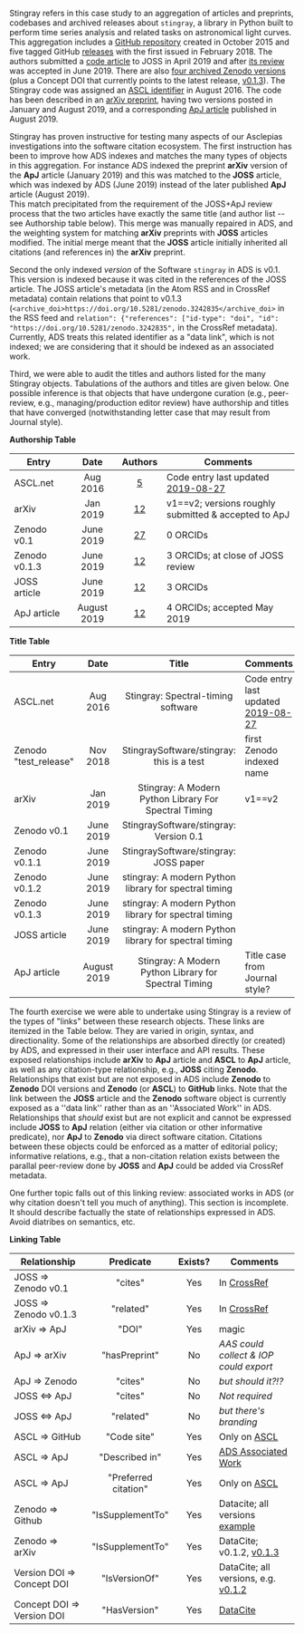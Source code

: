
Stingray refers in this case study to an aggregation of articles and preprints, codebases and archived releases about `stingray`, a library in Python built to perform time series analysis and related tasks on astronomical light curves.
This aggregation includes
a [GitHub repository](https://github.com/StingraySoftware/stingray) created in October 2015 and
five tagged GitHub [releases](https://github.com/StingraySoftware/stingray/releases) with the first issued in February 2018. 
The authors submitted a [code article](https://doi.org/10.21105/joss.01393) to JOSS in April 2019 and after [its review](https://github.com/openjournals/joss-reviews/issues/1393) was accepted in June 2019.
There are also [four archived Zenodo versions](https://doi.org/10.5281/zenodo.1490116) (plus a Concept DOI that currently points to the latest release, [v0.1.3](https://doi.org/10.5281/zenodo.3242835)).
The Stingray code was assigned an [ASCL identifier](http://ascl.net/1608.001) in August 2016.
The code has been described in an [arXiv preprint](https://arxiv.org/abs/1901.07681), having two versions posted in January and August 2019, 
and a corresponding [ApJ article](https://doi.org/10.3847/1538-4357/ab258d) published in August 2019. 

Stingray has proven instructive for testing many aspects of our Asclepias investigations into the software citation ecosystem. 
The first instruction has been to improve how ADS indexes and matches the many types of objects in this aggregation. 
For instance ADS indexed the preprint **arXiv** version of the **ApJ** article (January 2019) and this was matched to the **JOSS** article, which was indexed by ADS (June 2019) instead of the later published **ApJ** article (August 2019).  
This match precipitated from the requirement of the JOSS+ApJ review process that the two articles have exactly the same title (and author list -- see Authorship table below).
This merge was manually repaired in ADS, and the weighting system for matching **arXiv** preprints with **JOSS** articles modified.
The initial merge meant that the **JOSS** article initially inherited all citations (and references in) the **arXiv** preprint.

Second the only indexed *version* of the Software `stingray` in ADS is v0.1.
This version is indexed because it was cited in the references of the JOSS article. 
The JOSS article's metadata (in the Atom RSS and in CrossRef metadata) contain relations that point to v0.1.3 (`<archive_doi>https://doi.org/10.5281/zenodo.3242835</archive_doi>` in the RSS feed and `relation": {"references": ["id-type": "doi", "id": "https://doi.org/10.5281/zenodo.3242835",` in the CrossRef metadata).
Currently, ADS treats this related identifier as a "data link", which is not indexed; 
we are considering that it should be indexed as an associated work.

Third, we were able to audit the titles and authors listed for the many Stingray objects. 
Tabulations of the authors and titles are given below. 
One possible inference is that objects that have undergone curation (e.g., peer-review, e.g., managing/production editor review) have authorship and titles that have converged (notwithstanding letter case that may result from Journal style).


**Authorship Table**

| Entry  | Date |  Authors | Comments |
| ----------- | :------: | :---: | -------------------|
ASCL.net | Aug 2016 | [5](https://web.archive.org/web/20190925160413/http://ascl.net/1608.001) | Code entry last updated [2019-08-27](http://ascl.net/phpBB3/viewtopic.php?t=34066)
arXiv | Jan 2019 | [12](https://arxiv.org/abs/1901.07681) | v1==v2; versions roughly submitted & accepted to ApJ
Zenodo v0.1 | June 2019 | [27](https://doi.org/10.5281/zenodo.3239519) | 0 ORCIDs
Zenodo v0.1.3 | June 2019 | [12](https://doi.org/10.5281/zenodo.3242835) | 3 ORCIDs; at close of JOSS review
JOSS article | June 2019 | [12](https://doi.org/10.5281/zenodo.3242835) | 3 ORCIDs
ApJ article | August 2019 | [12](https://doi.org/10.3847/1538-4357/ab258d) | 4 ORCIDs; accepted May 2019

**Title Table**

| Entry  | Date |  Title | Comments |
| ----------- | :------: | :---: | -------------------|
ASCL.net | Aug 2016 | Stingray: Spectral-timing software | Code entry last updated [2019-08-27](http://ascl.net/phpBB3/viewtopic.php?t=34066)
Zenodo "test_release" | Nov 2018 | StingraySoftware/stingray: this is a test | first Zenodo indexed name
arXiv | Jan 2019 | Stingray: A Modern Python Library For Spectral Timing | v1==v2
Zenodo v0.1 | June 2019 | StingraySoftware/stingray: Version 0.1 | 
Zenodo v0.1.1 | June 2019 | StingraySoftware/stingray: JOSS paper | 
Zenodo v0.1.2 | June 2019 | stingray: A modern Python library for spectral timing | 
Zenodo v0.1.3 | June 2019 | stingray: A modern Python library for spectral timing | 
JOSS article | June 2019 | stingray: A modern Python library for spectral timing | 
ApJ article | August 2019 | Stingray: A Modern Python Library for Spectral Timing | Title case from Journal style?

The fourth exercise we were able to undertake using Stingray is a review of the types of "links" between these research objects.
These links are itemized in the Table below.
They are varied in origin, syntax, and directionality. 
Some of the relationships are absorbed directly (or created) by ADS, and expressed in their user interface and API results.
These exposed relationships include **arXiv** to **ApJ** article and **ASCL** to **ApJ** article, as well as any citation-type relationship, e.g., **JOSS** citing **Zenodo**.
Relationships that exist but are not exposed in ADS include **Zenodo** to **Zenodo** DOI versions and **Zenodo** (or **ASCL**) to **GitHub** links.
Note that the link between the **JOSS** article and the **Zenodo** software object is currently exposed as a ''data link'' rather than as an ''Associated Work'' in ADS.
Relationships that *should* exist but are not explicit and cannot be expressed include **JOSS** to **ApJ** relation (either via citation or other informative predicate), nor **ApJ** to **Zenodo** via direct software citation. 
Citations between these objects could be enforced as a matter of editorial policy; informative relations, e.g., that a non-citation relation exists between the parallal peer-review done by **JOSS** and **ApJ** could be added via CrossRef metadata. 

One further topic falls out of this linking review: associated works in ADS (or why citation doesn't tell you much of anything). 
This section is incomplete. 
It should describe factually the state of relationships expressed in ADS.
Avoid diatribes on semantics, etc. 


**Linking Table**

Relationship | Predicate | Exists? | Comments 
--- | :-: | :-: | ---
JOSS => Zenodo v0.1 | "cites" | Yes | In [CrossRef](https://api.crossref.org/v1/works/10.21105/joss.01393)
JOSS => Zenodo v0.1.3 | "related" | Yes | In [CrossRef](https://api.crossref.org/v1/works/10.21105/joss.01393)
arXiv => ApJ | "DOI" | Yes | magic
ApJ => arXiv | "hasPreprint" | No | *AAS could collect & IOP could export*
ApJ => Zenodo | "cites" | No | *but should it?!?*
JOSS <=> ApJ | "cites" | No | *Not required*
JOSS <=> ApJ | "related" | No | *but there's branding* 
ASCL => GitHub | "Code site" | Yes | Only on [ASCL](https://web.archive.org/web/20190925160413/http://ascl.net/1608.001)
ASCL => ApJ | "Described in" | Yes | [ADS Associated Work](https://ui.adsabs.harvard.edu/abs/2019ApJ...881...39H/abstract)
ASCL => ApJ | "Preferred citation" | Yes | Only on [ASCL](https://web.archive.org/web/20190925160413/http://ascl.net/1608.001)
Zenodo => Github | "IsSupplementTo" | Yes | Datacite; all versions [example](https://api.datacite.org/dois/application/vnd.datacite.datacite+json/10.5281/zenodo.1490117)
Zenodo => arXiv | "IsSupplementTo" | Yes | DataCite; v0.1.2, [v0.1.3](https://api.datacite.org/dois/application/vnd.datacite.datacite+json/10.5281/zenodo.3242835)
Version DOI => Concept DOI | "IsVersionOf" | Yes | DataCite; all versions, e.g. [v0.1.2](https://api.datacite.org/dois/application/vnd.datacite.datacite+json/10.5281/zenodo.3242829)
Concept DOI => Version DOI | "HasVersion" | Yes | [DataCite](https://api.datacite.org/dois/application/vnd.datacite.datacite+json/10.5281/zenodo.1490116)
